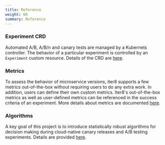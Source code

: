 ```yaml
---
title: Reference
weight: 60
summary: Reference 
---
```


### Experiment CRD

Automated A/B, A/B/n and canary tests are managed by a Kubernets controller. The behavior of a particular experiment is controlled by an `Experiment` custom resource. Details of the CRD are [here](experiment/).

### Metrics

To assess the behavior of microservice versions, iter8 supports a few metrics out-of-the-box without requiring users to do any extra work. In addition, users can define their own custom metrics. Iter8's out-of-the-box metrics as well as user-defined metrics can be referenced in the success criteria of an experiment. More details about metrics are documented [here](metrics/).

### Algorithms

A key goal of this project is to introduce statistically robust algorithms for decision making during cloud-native canary releases and A/B testing experiments. Details are provided [here](algoithms/).